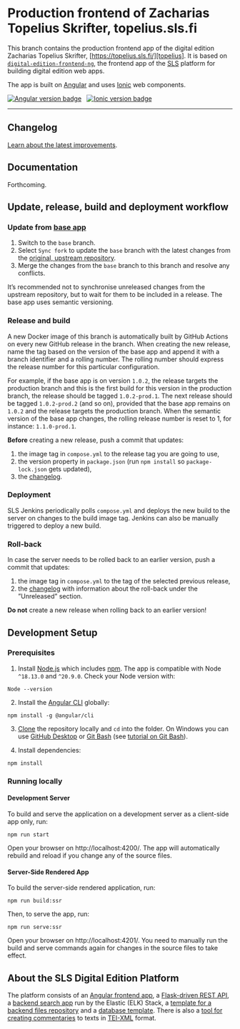 # Production frontend of Zacharias Topelius Skrifter, topelius.sls.fi

This branch contains the production frontend app of the digital edition Zacharias Topelius Skrifter, [https://topelius.sls.fi/][topelius]. It is based on [`digital-edition-frontend-ng`][digital-edition-frontend-ng], the frontend app of the [SLS][SLS] platform for building digital edition web apps.

The app is built on [Angular][angular] and uses [Ionic][ionic] web components.

<p>
  <a href="https://github.com/angular/angular"><img alt="Angular version badge" src="https://img.shields.io/badge/dynamic/json?url=https%3A%2F%2Fraw.githubusercontent.com%2Fslsfi%2Fdigital-edition-frontend-ng%2Fmain%2Fpackage-lock.json&query=%24%5B'dependencies'%5D%5B'%40angular%2Fcore'%5D%5B'version'%5D&prefix=v&logo=angular&logoColor=%23fff&label=Angular&color=%23dd0031"></a>
  &nbsp;
  <a href="https://github.com/ionic-team/ionic-framework"><img alt="Ionic version badge" src="https://img.shields.io/badge/dynamic/json?url=https%3A%2F%2Fraw.githubusercontent.com%2Fslsfi%2Fdigital-edition-frontend-ng%2Fmain%2Fpackage-lock.json&query=%24%5B'dependencies'%5D%5B'%40ionic%2Fcore'%5D%5B'version'%5D&prefix=v&logo=ionic&logoColor=%23fff&label=Ionic&color=%23176bff"></a>
</p>

<hr>

## Changelog

[Learn about the latest improvements][changelog].


## Documentation

Forthcoming.


## Update, release, build and deployment workflow

### Update from [base app][digital-edition-frontend-ng]

1. Switch to the `base` branch.
2. Select `Sync fork` to update the `base` branch with the latest changes from the [original, upstream repository][digital-edition-frontend-ng].
3. Merge the changes from the `base` branch to this branch and resolve any conflicts.

It’s recommended not to synchronise unreleased changes from the upstream repository, but to wait for them to be included in a release. The base app uses semantic versioning.

### Release and build

A new Docker image of this branch is automatically built by GitHub Actions on every new GitHub release in the branch. When creating the new release, name the tag based on the version of the base app and append it with a branch identifier and a rolling number. The rolling number should express the release number for this particular configuration.

For example, if the base app is on version `1.0.2`, the release targets the production branch and this is the first build for this version in the production branch, the release should be tagged `1.0.2-prod.1`. The next release should be tagged `1.0.2-prod.2` (and so on), provided that the base app remains on `1.0.2` and the release targets the production branch. When the semantic version of the base app changes, the rolling release number is reset to 1, for instance: `1.1.0-prod.1`.

**Before** creating a new release, push a commit that updates:

1. the image tag in `compose.yml` to the release tag you are going to use,
2. the version property in `package.json` (run `npm install` so `package-lock.json` gets updated),
3. the [changelog][changelog].

### Deployment

SLS Jenkins periodically polls `compose.yml` and deploys the new build to the server on changes to the build image tag. Jenkins can also be manually triggered to deploy a new build.

### Roll-back

In case the server needs to be rolled back to an earlier version, push a commit that updates:

1. the image tag in `compose.yml` to the tag of the selected previous release,
2. the [changelog][changelog] with information about the roll-back under the ”Unreleased” section.

**Do not** create a new release when rolling back to an earlier version!


## Development Setup

### Prerequisites

1. Install [Node.js][node.js] which includes [npm][npm]. The app is compatible with Node `^18.13.0` and `^20.9.0`. Check your Node version with:

```
Node --version
```

2. Install the [Angular CLI][angular_cli] globally:

```
npm install -g @angular/cli
```

3. [Clone][clone_repository] the repository locally and `cd` into the folder. On Windows you can use [GitHub Desktop][github_desktop] or [Git Bash][git_bash] (see [tutorial on Git Bash][gith_bash_tutorial]).

4. Install dependencies:

```
npm install
```

### Running locally

#### Development Server

To build and serve the application on a development server as a client-side app only, run:

```
npm run start
```

Open your browser on http://localhost:4200/. The app will automatically rebuild and reload if you change any of the source files.

#### Server-Side Rendered App

To build the server-side rendered application, run:

```
npm run build:ssr
```

Then, to serve the app, run:

```
npm run serve:ssr
```

Open your browser on http://localhost:4201/. You need to manually run the build and serve commands again for changes in the source files to take effect.


## About the SLS Digital Edition Platform

The platform consists of an [Angular frontend app][digital-edition-frontend-ng], a [Flask-driven REST API][digital_edition_api], a [backend search app][digital_edition_search] run by the Elastic (ELK) Stack, a [template for a backend files repository][digital_edition_required_files_template] and a [database template][digital_edition_db]. There is also a [tool for creating commentaries][digital_edition_commentary] to texts in [TEI-XML][TEI] format.


[angular]: https://angular.io/
[angular_cli]: https://angular.io/cli
[changelog]: CHANGELOG.md
[clone_repository]: https://docs.github.com/en/repositories/creating-and-managing-repositories/cloning-a-repository
[digital-edition-frontend-ng]: https://github.com/slsfi/digital-edition-frontend-ng
[digital_edition_api]: https://github.com/slsfi/digital_edition_api
[digital_edition_commentary]: https://github.com/slsfi/digital_edition_commentary
[digital_edition_db]: https://github.com/slsfi/digital_edition_db
[digital_edition_required_files_template]: https://github.com/slsfi/digital_edition_required_files_template
[digital_edition_search]: https://github.com/slsfi/digital_edition_search
[git_bash]: https://gitforwindows.org/
[gith_bash_tutorial]: https://www.atlassian.com/git/tutorials/git-bash
[github_desktop]: https://desktop.github.com/
[ionic]: https://ionicframework.com/
[node.js]: https://nodejs.org/
[npm]: https://www.npmjs.com/get-npm
[SLS]: https://www.sls.fi/en
[TEI]: https://tei-c.org/
[topelius]: https://topelius.sls.fi/
